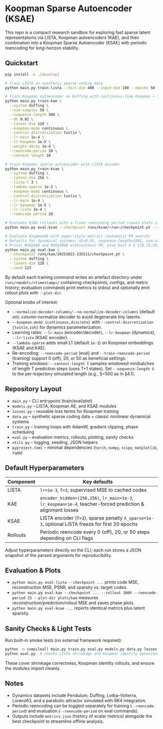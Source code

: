 # Koopman Sparse Autoencoder (KSAE)

This repo is a compact research sandbox for exploring fast sparse latent representations via LISTA, Koopman autoencoders (KAE), and their combination into a Koopman Sparse Autoencoder (KSAE) with periodic reencoding for long-horizon stability.

## Quickstart

```bash
pip install -e .[develop]

# Train LISTA on synthetic sparse coding data
python main.py train-lista --dict-dim 400 --input-dim 100 --epochs 50

# Train Koopman autoencoder on Duffing with continuous-time Koopman + Tustin, and conservative LRs
python main.py train-kae \
  --system duffing \
  --num-samples 50 \
  --sequence-length 500 \
  --dt 0.01 \
  --latent-dim 128 \
  --koopman-mode continuous \
  --control-discretization tustin \
  --lr-main 1e-4 \
  --lr-koopman 1e-5 \
  --weight-decay 1e-4 \
  --reencode-period 20 \
  --context-length 10

# Train Koopman sparse autoencoder with LISTA encoder
python main.py train-ksae \
  --system duffing \
  --latent-dim 256 \
  --lista-T 3 \
  --lambda-sparse 1e-3 \
  --koopman-mode continuous \
  --control-discretization tustin \
  --lr-main 1e-4 \
  --lr-koopman 1e-5 \
  --lr-lista 1e-4 \
  --reencode-period 20

# Evaluate KSAE rollouts with a fixed reencoding period (saves plots if provided)
python main.py eval-ksae --checkpoint runs/ksae/<run>/checkpoint.pt --rollout 1000 --reencode-period 25 --plot-dir plots/ksae/<run> --max-plots 100

# Evaluate KoopmanAE with paper-style metrics (automatic PR search)
# Defaults for dynamical systems: dt=0.01, sequence-length=1001, num-samples=50, rollout=1000
# Prints MSE@100 and MSE@1000 with/without PR, plus best k ∈ {10,25,50,100}
python main.py eval-kae \
  --checkpoint runs/kae/20251022-235511/checkpoint.pt \
  --system duffing \
  --latent-dim 128 \
  --seed 123
```

By default each training command writes an artefact directory under `runs/<model>/<timestamp>/` containing checkpoints, configs, and metric history; evaluation commands print metrics to stdout and optionally emit rollout plots with `--plot-dir`.

Optional knobs of interest:
- `--normalize-decoder-columns/--no-normalize-decoder-columns` (default on): column-normalize decoder to avoid degenerate tiny latents.
- `--koopman-mode {continuous,discrete}` with `--control-discretization {tustin,zoh}` for dynamics parameterization.
- Learning rates: `--lr-main` (encoder/decoder), `--lr-koopman` (dynamics), `--lr-lista` (KSAE encoder).
- `--lambda-sparse` adds small L1 (default `1e-3`) on Koopman embeddings (KSAE and KAE).
- Re-encoding: `--reencode-period` (eval) and `--train-reencode-period` (training) support 0 (off), 20, or 50 as beneficial settings.
 - Training windows: `--context-length T` samples windowed minibatches of length T prediction steps (uses T+1 states). Set `--sequence-length S` to the per-trajectory simulated length (e.g., S=500 as in §4.1).

## Repository Layout

- `main.py` – CLI entrypoint (train/eval/plot)
- `models.py` – LISTA, Koopman AE, and KSAE modules
- `losses.py` – reusable loss terms for Koopman training
- `data.py` – synthetic sparse coding data + classic nonlinear dynamical systems
- `train.py` – training loops with AdamW, gradient clipping, phase scheduling
- `eval.py` – evaluation metrics, rollouts, plotting, sanity checks
- `utils.py` – logging, seeding, JSON helpers
- `pyproject.toml` – minimal dependencies (`torch`, `numpy`, `scipy`, `matplotlib`, `tqdm`)

## Default Hyperparameters

| Component | Key defaults |
|-----------|--------------|
| LISTA | `lr=1e-3`, `T=3`, supervised MSE to cached codes |
| KAE | `encoder_hidden=(256,256)`, `lr_main=1e-3`, `lr_koopman=1e-4`, teacher-forced prediction & alignment losses |
| KSAE | LISTA encoder (`T=3`), sparse penalty `λ_sparse=1e-3`, optional LISTA freeze for first 20 epochs |
| Rollouts | Periodic reencode every 0 (off), 20, or 50 steps depending on CLI flags |

Adjust hyperparameters directly on the CLI; each run stores a JSON snapshot of the parsed arguments for reproducibility.

## Evaluation & Plots

- `python main.py eval-lista --checkpoint ...` prints code MSE, reconstruction MSE, PSNR, and sparsity vs. target codes.
- `python main.py eval-kae --checkpoint ... --rollout 1000 --reencode-period 25 --plot-dir plots/kae` measures reconstruction/prediction/rollout MSE and saves phase plots.
- `python main.py eval-ksae ...` reports identical metrics plus latent sparsity.

## Sanity Checks & Light Tests

Run built-in smoke tests (no external framework required):

```bash
python -m compileall main.py train.py eval.py models.py data.py losses.py utils.py
python eval.py  # checks LISTA shrinkage and Koopman identity behaviour
```

These cover shrinkage correctness, Koopman identity rollouts, and ensure the modules import cleanly.

## Notes

- Dynamics datasets include Pendulum, Duffing, Lotka–Volterra, Lorenz63, and a parabolic attractor simulated with RK4 integration.
- Periodic reencoding can be toggled separately for training (`--reencode-period`) and evaluation (`--reencode-period` on eval commands).
- Outputs include `metrics.json` (history of scalar metrics) alongside the best checkpoint to streamline offline analysis.

